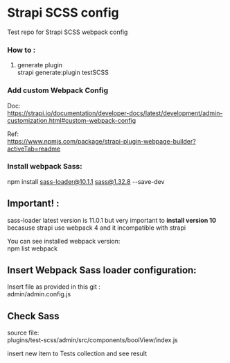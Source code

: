 # Strapi SCSS config

Test repo for Strapi SCSS webpack config

### How to :
1. generate plugin  
strapi generate:plugin testSCSS

### Add custom Webpack Config
Doc:  
https://strapi.io/documentation/developer-docs/latest/development/admin-customization.html#custom-webpack-config

Ref:  
https://www.npmjs.com/package/strapi-plugin-webpage-builder?activeTab=readme

### Install webpack Sass:
npm install sass-loader@10.1.1 sass@1.32.8 --save-dev

## Important! :
sass-loader latest version is 11.0.1 but very important to **install version 10** becasuse strapi use webpack 4 and it incompatible with strapi 

You can see installed webpack version:  
npm list webpack

## Insert Webpack Sass loader configuration:
Insert file as provided in this git :  
admin/admin.config.js

## Check Sass
source file:  
plugins/test-scss/admin/src/components/boolView/index.js  

insert new item to Tests collection and see result
